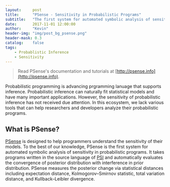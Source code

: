```yaml
---
layout:     post
title:      "PSense - Sensitivity in Probabilistic Programs"
subtitle:   "The first system for automated symbolic analysis of sensitivity in probabilistic programs"
date:       2017-11-01 12:00:00
author:     "Kevin"
header-img: "img/post_bg_psense.png"
header-mask: 0.3
catalog:    false
tags:
    - Probablistic Inference
    - Sensitivity
---
```



> Read PSense's documentation and tutorials at [http://psense.info](http://psense.info).

Probabilistic programming is advancing prgramming lanuage that supports inference. Probabilistic inference can naturally fit statistical models and have many important applications. However, the sensitivity of probabilistic inference has not received due attention. In this ecosystem, we lack various tools that can help researchers and developers analyze their probabilistic programs.

## What is PSense?
[PSense](http://psense.info) is designed to help programmers understand the sensitivity of their models. To the best of our knowledge, PSense is the first system for automated symbolic analysis of sensitivity in probabilistic programs. It takes programs written in the source language of [PSI](http://psisolver.org) and automatically evaluates the convergence of posterior distribution with interference in prior distribution. PSense measures the posterior change via statistical distances including expectation distance, Kolmogorov–Smirnov statistic, total variation distance, and Kullback–Leibler divergence.